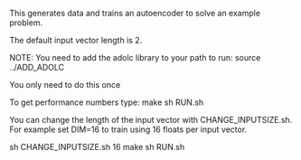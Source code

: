 This generates data and trains an autoencoder to solve an example problem. 

The default input vector length is 2.

NOTE: You need to add the adolc library to your path to run:
source ../ADD_ADOLC

You only need to do this once

To get performance numbers type:
make
sh RUN.sh


You can change the length of the input vector with CHANGE_INPUTSIZE.sh.
For example set DIM=16 to train using 16 floats per input vector.

   sh CHANGE_INPUTSIZE.sh 16
   make
   sh RUN.sh


